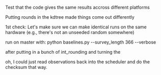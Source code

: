 Test that the code gives the same results accross different platforms


Putting rounds in the kdtree made things come out differently


1st check:  Let's make sure we can make identical runs on the same hardware (e.g., there's not an unseeded random somewhere)

run on master with:
python baselines.py --survey_length 366 --verbose

after putting in a bunch of int_rounding and turning the 


oh, I could just read observations back into the scheduler and do the checksum that way.

